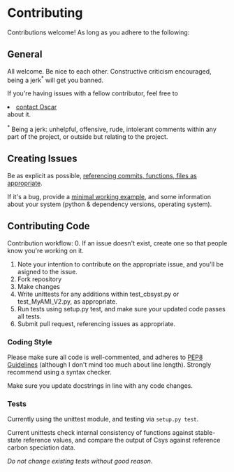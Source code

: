 # Contributing

Contributions welcome! As long as you adhere to the following:

## General

All welcome.
Be nice to each other.
Constructive criticism encouraged, being a jerk<sup>*</sup> will get you banned.

If you're having issues with a fellow contributor, feel free to <li><a href="mailto:oscarbranson@gmail.com">contact Oscar</a></li> about it.

<sup>*</sup> Being a jerk: unhelpful, offensive, rude, intolerant comments within any part of the project, or outside but relating to the project.

## Creating Issues
Be as explicit as possible, [referencing commits, functions, files as appropriate](https://help.github.com/articles/autolinked-references-and-urls/).

If it's a bug, provide a [minimal working example](https://stackoverflow.com/help/mcve), and some information about your system (python & dependency versions, operating system).


## Contributing Code

Contribution workflow:
0. If an issue doesn't exist, create one so that people know you're working on it.
1. Note your intention to contribute on the appropriate issue, and you'll be asigned to the issue.
2. Fork repository
3. Make changes
4. Write unittests for any additions within test_cbsyst.py or test_MyAMI_V2.py, as appropriate.
5. Run tests using setup.py test, and make sure your updated code passes all tests.
6. Submit pull request, referencing issues as appropriate.

### Coding Style

Please make sure all code is well-commented, and adheres to [PEP8 Guidelines](https://www.python.org/dev/peps/pep-0008/) (although I don't mind too much about line length).
Strongly recommend using a syntax checker.

Make sure you update docstrings in line with any code changes.

### Tests

Currently using the unittest module, and testing via ``setup.py test``.

Current unittests check internal consistency of functions against stable-state reference values, and compare the output of Csys against reference carbon speciation data. 

*Do not change existing tests without good reason*.